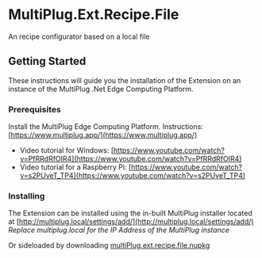 # MultiPlug.Ext.Recipe.File
An recipe configurator based on a local file

## Getting Started

These instructions will guide you the installation of the Extension on an instance of the MultiPlug .Net Edge Computing Platform.

### Prerequisites

Install the MultiPlug Edge Computing Platform. Instructions: [https://www.multiplug.app/](https://www.multiplug.app/)
* Video tutorial for Windows: [https://www.youtube.com/watch?v=PfRRdRfOIR4](https://www.youtube.com/watch?v=PfRRdRfOIR4)
* Video tutorial for a Raspberry Pi: [https://www.youtube.com/watch?v=s2PUveT_TP4](https://www.youtube.com/watch?v=s2PUveT_TP4)

### Installing

The Extension can be installed using the in-built MultiPlug installer located at [http://multiplug.local/settings/add/](http://multiplug.local/settings/add/)
 *Replace multiplug.local for the IP Address of the MultiPlug instance*
 
Or sideloaded by downloading [multiPlug.ext.recipe.file.nupkg](https://www.nuget.org/api/v2/package/MultiPlug.Ext.Recipe.File/)


